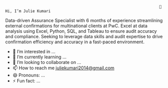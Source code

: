                                                                         👋 Hi, I’m Julie Kumari
Data-driven Assurance Specialist with 6 months of experience streamlining external confirmations for multinational clients at PwC. Excel at data analysis using Excel, Python, SQL, and Tableau to ensure audit accuracy and compliance. Seeking to leverage data skills and audit expertise to drive confirmation efficiency and accuracy in a fast-paced environment.
- 👀 I’m interested in ...
- 🌱 I’m currently learning ...
- 💞️ I’m looking to collaborate on ...
- 📫 How to reach me juliekumari2014@gmail.com
- 😄 Pronouns: ...
- ⚡ Fun fact: ...

<!---
julie-kri/julie-kri is a ✨ special ✨ repository because its `README.md` (this file) appears on your GitHub profile.
You can click the Preview link to take a look at your changes.
--->
